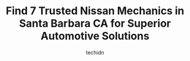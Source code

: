 ---
layout: ampstory
image: https://images.unsplash.com/photo-1579124687068-35cd8a9eeba9?ixlib=rb-4.0.3&ixid=MnwxMjA3fDB8MHxwaG90by1wYWdlfHx8fGVufDB8fHx8&auto=format&fit=crop&w=640&h=853&q=80
author: techidn
featured: false
description: If youre in need of trustworthy and skilled Nissan Mechanic in Santa Barbara CA, USA, youll be pleased to discover the 7 best Nissan Mechanic in town. Their expertise and commitment to cus
title: Find 7 Trusted Nissan Mechanics in Santa Barbara CA for Superior Automotive Solutions
cover:
   title: Find 7 Trusted Nissan Mechanics in Santa Barbara CA for Superior Automotive Solutions
   subtitle: Rickpate
   background: https://images.unsplash.com/photo-1579124687068-35cd8a9eeba9?ixlib=rb-4.0.3&ixid=MnwxMjA3fDB8MHxwaG90by1wYWdlfHx8fGVufDB8fHx8&auto=format&fit=crop&w=640&h=853&q=80

pages: 
 - layout: thirds
   top: <h1>#1 Kiwis Auto Repair</h1>
   bottom: "<p>Kind staff and very considerate of our time.  They actually called us and said they wouldnt be able to do the repair quickly due to other jobs and could we leave the c</p>"
   background: https://www.knot35.com/toplist/wp-content/uploads/2023/06/best-nissan-mechanic-1-in-santa-barbara-ca-1685838186.jpeg
   backgroundblur: true
 - layout: thirds
   top: <h1>#2 Orens Automotive</h1>
   bottom: "<p>227 Gray Ave, Santa Barbara, CA 93101, United States</p>"
   background: https://www.knot35.com/toplist/wp-content/uploads/2023/06/best-nissan-mechanic-2-in-santa-barbara-ca-1685838187.png
   cta:
      link: https://www.knot35.com/toplist/find-7-trusted-nissan-mechanics-in-santa-barbara-ca-for-superior-automotive-solutions/
      text: Find 7 Trusted Nissan Mechanics in Santa Barbara CA for Superior Automotive Solutions
 - layout: thirds
   top: <h1>#3 Figueroa Street Complete Auto Care</h1>
   bottom: "<p>133 W Figueroa St, Santa Barbara, CA 93101, United States</p>"
   background: https://www.knot35.com/toplist/wp-content/uploads/2023/06/best-nissan-mechanic-3-in-santa-barbara-ca-1685838188.jpeg
   cta:
      link: https://www.knot35.com/toplist/find-7-trusted-nissan-mechanics-in-santa-barbara-ca-for-superior-automotive-solutions/
      text: Find 7 Trusted Nissan Mechanics in Santa Barbara CA for Superior Automotive Solutions
 - layout: thirds
   top: <h1>#4 Santa Barbara Autowerks, Inc.</h1>
   bottom: "<p>515 Fig Ave, Santa Barbara, CA 93101, United States</p>"
   background: https://images.unsplash.com/photo-1574169208507-84376144848b?ixlib=rb-4.0.3&ixid=MnwxMjA3fDB8MHxwaG90by1wYWdlfHx8fGVufDB8fHx8&auto=format&fit=crop&w=640&h=853&q=80
   cta:
      link: https://www.knot35.com/toplist/find-7-trusted-nissan-mechanics-in-santa-barbara-ca-for-superior-automotive-solutions/
      text: Find 7 Trusted Nissan Mechanics in Santa Barbara CA for Superior Automotive Solutions
 - layout: thirds
   top: <h1>#5 SALAS AUTO REPAIR INC, Lexus Toyota Honda Specialist</h1>
   bottom: "<p>205 S Salinas St, Santa Barbara, CA 93103, United States</p>"
   background: https://images.unsplash.com/photo-1567360425618-1594206637d2?ixlib=rb-4.0.3&ixid=MnwxMjA3fDB8MHxwaG90by1wYWdlfHx8fGVufDB8fHx8&auto=format&fit=crop&w=640&h=853&q=80
   cta:
      link: https://www.knot35.com/toplist/find-7-trusted-nissan-mechanics-in-santa-barbara-ca-for-superior-automotive-solutions/
      text: Find 7 Trusted Nissan Mechanics in Santa Barbara CA for Superior Automotive Solutions
 - layout: thirds
   top: <h1>#6 Lara Auto Repair</h1>
   bottom: "<p>619 E Gutierrez St, Santa Barbara, CA 93103, United States</p>"
   background: https://images.unsplash.com/photo-1540457036297-448b6b99e91c?ixlib=rb-4.0.3&ixid=MnwxMjA3fDB8MHxwaG90by1wYWdlfHx8fGVufDB8fHx8&auto=format&fit=crop&w=640&h=853&q=80
   cta:
      link: https://www.knot35.com/toplist/find-7-trusted-nissan-mechanics-in-santa-barbara-ca-for-superior-automotive-solutions/
      text: Find 7 Trusted Nissan Mechanics in Santa Barbara CA for Superior Automotive Solutions
 - layout: thirds
   top: <h1>#7 Westside Auto Repair</h1>
   bottom: "<p>723 Reddick St, Santa Barbara, CA 93103, United States</p>"
   background: https://images.unsplash.com/photo-1549241520-425e3dfc01cb?ixlib=rb-4.0.3&ixid=MnwxMjA3fDB8MHxwaG90by1wYWdlfHx8fGVufDB8fHx8&auto=format&fit=crop&w=640&h=853&q=80
   cta:
      link: https://www.knot35.com/toplist/find-7-trusted-nissan-mechanics-in-santa-barbara-ca-for-superior-automotive-solutions/
      text: Find 7 Trusted Nissan Mechanics in Santa Barbara CA for Superior Automotive Solutions
 - layout: thirds
   middle: Continue reading...
   background: https://images.unsplash.com/photo-1489648022186-8f49310909a0?ixlib=rb-4.0.3&ixid=MnwxMjA3fDB8MHxwaG90by1wYWdlfHx8fGVufDB8fHx8&auto=format&fit=crop&w=640&h=853&q=80
   cta:
      link: https://www.knot35.com/toplist/find-7-trusted-nissan-mechanics-in-santa-barbara-ca-for-superior-automotive-solutions/
      text: Find 7 Trusted Nissan Mechanics in Santa Barbara CA for Superior Automotive Solutions
      
---